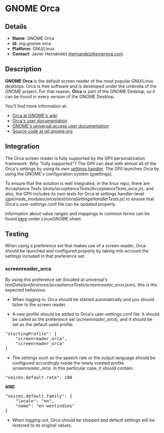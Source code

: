 # GNOME Orca

## Details

* __Name__: GNOME Orca
* __Id__: org.gnome.orca
* __Platform__: GNU/Linux
* __Contact__: Javier Hernández <jhernandez@emergya.com>

## Description
__GNOME Orca__ is the default screen reader of the most popular GNU/Linux desktops.
Orca is free software and is developed under the umbrella of the GNOME project.
For that reason, __Orca__ is part of the GNOME Desktop, so it can be found in every version of the GNOME Desktop.

You'll find more information at:

  * [Orca at GNOME's wiki](https://wiki.gnome.org/Projects/Orca)
  * [Orca's user documentation](https://help.gnome.org/users/orca/stable/)
  * [GNOME's universal access user documentation](https://help.gnome.org/users/gnome-help/stable/a11y.html.en)
  * [Source code at git.gnome.org](https://git.gnome.org/browse/orca)

## Integration
The Orca screen reader is fully supported by the GPII personalization framework.
Why "fully supported"? The GPII can deal with almost all of the Orca's settings by using its own [settings handler](https://github.com/GPII/linux/tree/master/gpii/node_modules/orca).
The GPII launches Orca by using the GNOME's configuration system (gsettings).

To ensure that the solution is well integrated, in the linux repo, there are Acceptance Tests (_tests/acceptanceTests/AcceptanceTests_orca.js_), and also, the GPII includes its own tests for Orca at settings handler-level (_gpii/node_modules/orca/test/orcaSettingsHandlerTests.js_) to ensure that Orca's user-settings.conf file can be updated properly.

Information about value ranges and mappings to common terms can be found [here](https://docs.google.com/spreadsheet/ccc?key=0AppduB_JZh5EdDRYT1pmOTc5eUpNbkpMckhacUVxWXc&usp=sharing) under _LinuxGNOME_ sheet.

## Testing
When using a preference set that makes use of a screen reader, Orca should be launched and configured properly by taking into account the settings included in that preference set.

### screenreader_orca

By using this preference set (located at universal's _testData/preferences/acceptanceTests/screenreader_orca.json_), this is the expected behaviour.

* When logging in, Orca should be started automatically and you should listen to the screen reader.

* A new profile should be added to Orca's user-settings.conf file. It should be called as the preference set (_screenreader_orca_), and it should be set as the default used profile.

<pre>
"startingProfile": [
    "screenreader_orca",
    "screenreader_orca"
]
</pre>

* The settings such as the speech rate or the output language should be configured accordingly inside the newly created profile _screenreader_orca_. In this particular case, it should contain:

<pre>
"voices.default.rate": 100
</pre>
__AND__
<pre>
"voices.default.family": {
    "locale": "en",
    "name": "en-westindies"
}
</pre>

* When logging out, Orca should be stopped and default settings will be restored to its original values.

